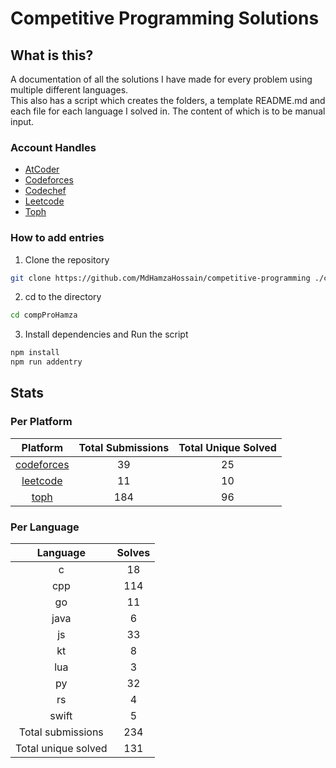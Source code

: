 # Competitive Programming Solutions

## What is this?

A documentation of all the solutions I have made for every problem using multiple different languages.\
This also has a script which creates the folders, a template README.md and each file for each language I solved in. The content of which is to be manual input.

### Account Handles

- [AtCoder](https://atcoder.jp/users/HamzaHossain)
- [Codeforces](https://codeforces.com/profile/hamzahossain)
- [Codechef](https://www.codechef.com/users/hamzahossain)
- [Leetcode](https://leetcode.com/u/hamzahossain/)
- [Toph](https://toph.co/u/hamzahossain)

### How to add entries

1. Clone the repository

```bash
git clone https://github.com/MdHamzaHossain/competitive-programming ./compProHamza
```

2. cd to the directory

```sh
cd compProHamza
```

3. Install dependencies and Run the script

```sh
npm install
npm run addentry
```

## Stats

### Per Platform

|               Platform              | Total Submissions | Total Unique Solved |
| :---------------------------------: | :---------------: | :-----------------: |
| [codeforces](<./solves/codeforces>) |         39        |          25         |
|   [leetcode](<./solves/leetcode>)   |         11        |          10         |
|       [toph](<./solves/toph>)       |        184        |          96         |

### Per Language

|       Language      | Solves |
| :-----------------: | :----: |
|          c          |   18   |
|         cpp         |   114  |
|          go         |   11   |
|         java        |    6   |
|          js         |   33   |
|          kt         |    8   |
|         lua         |    3   |
|          py         |   32   |
|          rs         |    4   |
|        swift        |    5   |
|  Total submissions  |   234  |
| Total unique solved |   131  |
